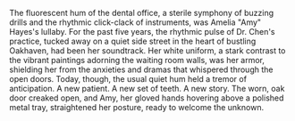The fluorescent hum of the dental office, a sterile symphony of buzzing drills and the rhythmic click-clack of instruments, was Amelia "Amy" Hayes's lullaby.  For the past five years, the rhythmic pulse of Dr. Chen's practice, tucked away on a quiet side street in the heart of bustling Oakhaven, had been her soundtrack.  Her white uniform, a stark contrast to the vibrant paintings adorning the waiting room walls, was her armor, shielding her from the anxieties and dramas that whispered through the open doors.  Today, though, the usual quiet hum held a tremor of anticipation.  A new patient.  A new set of teeth.  A new story.  The worn, oak door creaked open, and Amy, her gloved hands hovering above a polished metal tray, straightened her posture, ready to welcome the unknown.
